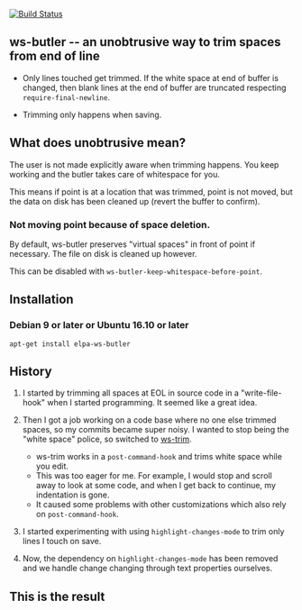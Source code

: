 [![Build Status](https://travis-ci.org/lewang/ws-butler.png)](http://travis-ci.org/lewang/ws-butler)

## ws-butler -- an unobtrusive way to trim spaces from end of line

- Only lines touched get trimmed.  If the white space at end of buffer is
  changed, then blank lines at the end of buffer are truncated respecting
  `require-final-newline`.

- Trimming only happens when saving.

## What does unobtrusive mean?

The user is not made explicitly aware when trimming happens.  You keep working
and the butler takes care of whitespace for you.

This means if point is at a location that was trimmed, point is not moved, but
the data on disk has been cleaned up (revert the buffer to confirm).

### Not moving point because of space deletion.

By default, ws-butler preserves "virtual spaces" in front of point if necessary.  The file on disk is cleaned up however.

This can be disabled with `ws-butler-keep-whitespace-before-point`.

## Installation

### Debian 9 or later or Ubuntu 16.10 or later

`apt-get install elpa-ws-butler`

## History

1. I started by trimming all spaces at EOL in source code in a
   "write-file-hook" when I started programming.  It seemed like a great idea.

2. Then I got a job working on a code base where no one else trimmed spaces,
   so my commits became super noisy.  I wanted to stop being the "white space"
   police, so switched to [ws-trim][].
    * ws-trim works in a `post-command-hook` and trims white space while you
      edit.
    * This was too eager for me. For example, I would stop and scroll away to
      look at some code, and when I get back to continue, my indentation is
      gone.
    * It caused some problems with other customizations which also rely on
      `post-command-hook`.

3. I started experimenting with using `highlight-changes-mode` to trim only
   lines I touch on save.

4. Now, the dependency on `highlight-changes-mode` has been removed and we
   handle change changing through text properties ourselves.


## This is the result

[ws-trim]: ftp://ftp.lysator.liu.se/pub/emacs/ws-trim.el
